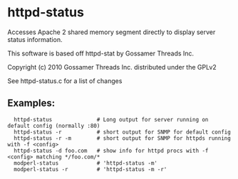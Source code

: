 # httpd-status

Accesses Apache 2 shared memory segment directly to display server
status information.

This software is based off httpd-stat by Gossamer Threads Inc.

Copyright (c) 2010 Gossamer Threads Inc. distributed under the GPLv2

See httpd-status.c for a list of changes

## Examples:

```
  httpd-status              # Long output for server running on default config (normally :80)
  httpd-status -r           # short output for SNMP for default config
  httpd-status -r -m        # short output for SNMP for httpds running with -f <config>
  httpd-status -d foo.com   # show info for httpd procs with -f <config> matching */foo.com/*
  modperl-status            # 'httpd-status -m'
  modperl-status -r         # 'httpd-status -m -r'
```
